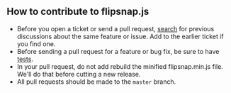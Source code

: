 ## How to contribute to flipsnap.js

* Before you open a ticket or send a pull request, [search](https://github.com/pxgrid/js-flipsnap/issues) for previous discussions about the same feature or issue. Add to the earlier ticket if you find one.
* Before sending a pull request for a feature or bug fix, be sure to have [tests](https://github.com/pxgrid/js-flipsnap/blob/master/test/index.html).
* In your pull request, do not add rebuild the minified flipsnap.min.js file. We'll do that before cutting a new release.
* All pull requests should be made to the `master` branch.
